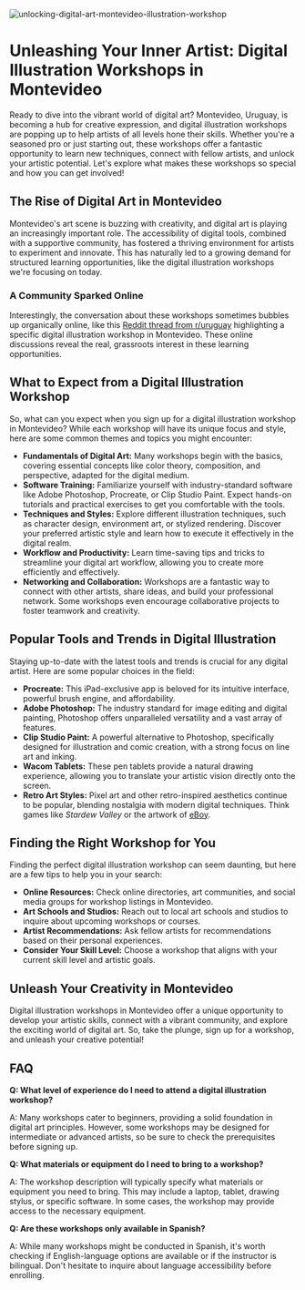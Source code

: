 ![unlocking-digital-art-montevideo-illustration-workshop](https://images.pexels.com/photos/4348401/pexels-photo-4348401.jpeg?auto=compress&cs=tinysrgb&fit=crop&h=627&w=1200)

# Unleashing Your Inner Artist: Digital Illustration Workshops in Montevideo

Ready to dive into the vibrant world of digital art? Montevideo, Uruguay, is becoming a hub for creative expression, and digital illustration workshops are popping up to help artists of all levels hone their skills. Whether you're a seasoned pro or just starting out, these workshops offer a fantastic opportunity to learn new techniques, connect with fellow artists, and unlock your artistic potential. Let's explore what makes these workshops so special and how you can get involved!

## The Rise of Digital Art in Montevideo

Montevideo's art scene is buzzing with creativity, and digital art is playing an increasingly important role. The accessibility of digital tools, combined with a supportive community, has fostered a thriving environment for artists to experiment and innovate. This has naturally led to a growing demand for structured learning opportunities, like the digital illustration workshops we're focusing on today.

### A Community Sparked Online

Interestingly, the conversation about these workshops sometimes bubbles up organically online, like this [Reddit thread from r/uruguay](https://www.reddit.com/r/uruguay/comments/1mlxwmm/taller_de_ilustraci%C3%B3n_digital_en_montevideo/?tl=en) highlighting a specific digital illustration workshop in Montevideo. These online discussions reveal the real, grassroots interest in these learning opportunities.

## What to Expect from a Digital Illustration Workshop

So, what can you expect when you sign up for a digital illustration workshop in Montevideo? While each workshop will have its unique focus and style, here are some common themes and topics you might encounter:

*   **Fundamentals of Digital Art:** Many workshops begin with the basics, covering essential concepts like color theory, composition, and perspective, adapted for the digital medium.
*   **Software Training:** Familiarize yourself with industry-standard software like Adobe Photoshop, Procreate, or Clip Studio Paint. Expect hands-on tutorials and practical exercises to get you comfortable with the tools.
*   **Techniques and Styles:** Explore different illustration techniques, such as character design, environment art, or stylized rendering. Discover your preferred artistic style and learn how to execute it effectively in the digital realm.
*   **Workflow and Productivity:** Learn time-saving tips and tricks to streamline your digital art workflow, allowing you to create more efficiently and effectively.
*   **Networking and Collaboration:** Workshops are a fantastic way to connect with other artists, share ideas, and build your professional network. Some workshops even encourage collaborative projects to foster teamwork and creativity.

## Popular Tools and Trends in Digital Illustration

Staying up-to-date with the latest tools and trends is crucial for any digital artist. Here are some popular choices in the field:

*   **Procreate:** This iPad-exclusive app is beloved for its intuitive interface, powerful brush engine, and affordability.
*   **Adobe Photoshop:** The industry standard for image editing and digital painting, Photoshop offers unparalleled versatility and a vast array of features.
*   **Clip Studio Paint:** A powerful alternative to Photoshop, specifically designed for illustration and comic creation, with a strong focus on line art and inking.
*   **Wacom Tablets:** These pen tablets provide a natural drawing experience, allowing you to translate your artistic vision directly onto the screen.
*   **Retro Art Styles:** Pixel art and other retro-inspired aesthetics continue to be popular, blending nostalgia with modern digital techniques. Think games like *Stardew Valley* or the artwork of [eBoy](https://hello.eboy.com/).

## Finding the Right Workshop for You

Finding the perfect digital illustration workshop can seem daunting, but here are a few tips to help you in your search:

*   **Online Resources:** Check online directories, art communities, and social media groups for workshop listings in Montevideo.
*   **Art Schools and Studios:** Reach out to local art schools and studios to inquire about upcoming workshops or courses.
*   **Artist Recommendations:** Ask fellow artists for recommendations based on their personal experiences.
*   **Consider Your Skill Level:** Choose a workshop that aligns with your current skill level and artistic goals.

## Unleash Your Creativity in Montevideo

Digital illustration workshops in Montevideo offer a unique opportunity to develop your artistic skills, connect with a vibrant community, and explore the exciting world of digital art. So, take the plunge, sign up for a workshop, and unleash your creative potential!

## FAQ

**Q: What level of experience do I need to attend a digital illustration workshop?**

A: Many workshops cater to beginners, providing a solid foundation in digital art principles. However, some workshops may be designed for intermediate or advanced artists, so be sure to check the prerequisites before signing up.

**Q: What materials or equipment do I need to bring to a workshop?**

A: The workshop description will typically specify what materials or equipment you need to bring. This may include a laptop, tablet, drawing stylus, or specific software. In some cases, the workshop may provide access to the necessary equipment.

**Q: Are these workshops only available in Spanish?**

A: While many workshops might be conducted in Spanish, it's worth checking if English-language options are available or if the instructor is bilingual. Don't hesitate to inquire about language accessibility before enrolling.